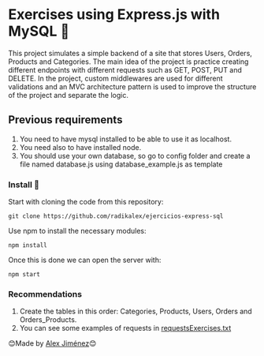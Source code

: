 # Exercises using Express.js with MySQL 🔔


This project simulates a simple backend of a site that stores Users, Orders, Products and Categories.
The main idea of the project is practice creating different endpoints with different requests such as GET, POST, PUT and DELETE. 
In the project, custom middlewares are used for different validations and an MVC architecture pattern is used to improve the structure of the project and separate the logic.



## Previous requirements
1. You need to have mysql installed to be able to use it as localhost.
2. You need also to have installed node.
3. You should use your own database, so go to config folder and create a file named database.js using database_example.js as template

### Install 🔧

Start with cloning the code from this repository:

```
git clone https://github.com/radikalex/ejercicios-express-sql
```

Use npm to install the necessary modules:

```
npm install
```

Once this is done we can open the server with:
```
npm start
```
### Recommendations
1. Create the tables in this order: Categories, Products, Users, Orders and Orders_Products.
2. You can see some examples of requests in [requestsExercises.txt](https://github.com/radikalex/ejercicios-express-sql/blob/main/requestsExercises.txt)


😊Made by [Alex Jiménez](https://github.com/radikalex)😊

